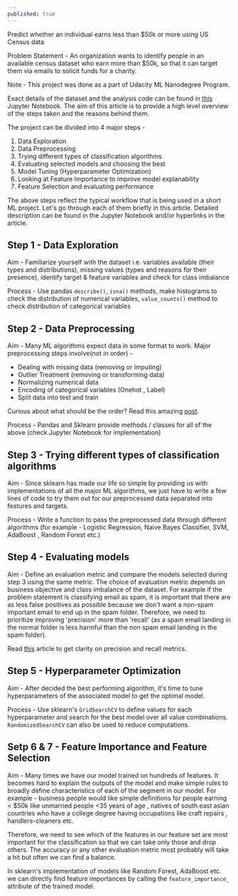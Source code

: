 ```yaml
---
published: true
---
```

Predict whether an individual earns less than $50k or more using US Census data

Problem Statement - An organization wants to identify people in an available census dataset who earn more than $50k, so that it can target them via emails to solicit funds for a charity.

Note - This project was done as a part of Udacity ML Nanodegree Program.

Exact details of the dataset and the analysis code can be found in [this](https://github.com/akshayjadiya/Udacity/blob/master/finding_donors.ipynb) Jupyter Notebook. The aim of this article is to provide a high level overview of the steps taken and the reasons behind them.

The project can be divided into 4 major steps - 

1. Data Exploration
2. Data Preprocessing
3. Trying different types of classification algorithms
4. Evaluating selected models and choosing the best
5. Model Tuning (Hyperparameter Optimization)
6. Looking at Feature Importance to improve model explanability
7. Feature Selection and evaluating performance

The above steps reflect the typical workflow that is being used in a short ML project. Let's go through each of them briefly in this article. Detailed description can be found in the Jupyter Notebook and/or hyperlinks in the article.

## Step 1 - Data Exploration
Aim - Familiarize yourself with the dataset i.e. variables available (their types and distributions), missing values (types and reasons for their presence), identify target & feature variables and check for class imbalance 

Process - Use pandas `describe()`, `isna()` methods, make histograms to check the distribution of numerical variables, `value_counts()` method to check distribution of categorical variables

## Step 2 - Data Preprocessing
Aim - Many ML algorithms expect data in some format to work. Major preprocessing steps involve(not in order) - 
- Dealing with missing data (removing or imputing)
- Outlier Treatment (removing or transforming data)
- Normalizing numerical data 
- Encoding of categorical variables (Onehot , Label)
- Split data into test and train

Curious about what should be the order? Read this amazing [post](https://machinelearningmastery.com/data-preparation-without-data-leakage/).

Process - Pandas and Sklearn provide methods / classes for all of the above (check Jupyter Notebook for implementation)

## Step 3 - Trying different types of classification algorithms
Aim - Since sklearn has made our life so simple by providing us with implementations of all the major ML algorithms, we just have to write a few lines of code to try them out for our preprocessed data separated into features and targets. 

Process - Write a function to pass the preprocessed data through different algorithms (for example - Logistic Regression, Naive Bayes Classifier, SVM, AdaBoost , Random Forest etc.)

## Step 4 - Evaluating models
Aim - Define an evaluation metric and compare the models selected during step 3 using the same metric. The choice of evaluation metric depends on business objective and class imbalance of the dataset. For example if the problem statement is classifying email as spam, it is important that there are as less false positives as possible because we don't want a non-spam important email to end up in the spam folder. Therefore, we need to prioritize improving 'precision' more than 'recall' (as a spam email landing in the normal folder is less harmful than the non spam email landing in the spam folder). 

Read [this](https://towardsdatascience.com/beyond-accuracy-precision-and-recall-3da06bea9f6c) article to get clarity on precision and recall metrics.

## Step 5 - Hyperparameter Optimization
Aim - After decided the best performing algorithm, it's time to tune hyperparameters of the associated model to get the optimal model. 

Process - Use sklearn's `GridSearchCV` to define values for each hyperparameter and search for the best model over all value combinations. `RandomizedSearchCV` can also be used to reduce computations.

## Setp 6 & 7 - Feature Importance and Feature Selection
Aim - Many times we have our model trained on hundreds of features. It becomes hard to explain the outputs of the model and make simple rules to broadly define characteristics of each of the segment in our model.
For example - business people would like simple definitions for people earning < $50k like unmarried people <35 years of age , natives of south east asian countries who have a college degree having occupations like craft repairs , handlers-cleaners etc. 

Therefore, we need to see which of the features in our feature set are most important for the classification so that we can take only those and drop others. The accuracy or any other evaluation metric most probably will take a hit but often we can find a balance. 

In sklearn's implementation of models like Random Forest, AdaBoost etc. we can directly find feature importances by calling the `feature_importance_` attribute of the trained model.  




